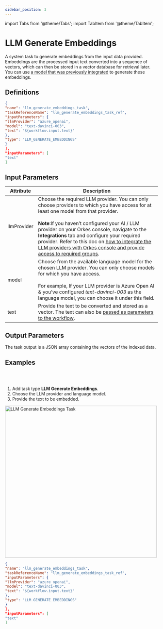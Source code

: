 ```yaml
---
sidebar_position: 3
---
```

import Tabs from '@theme/Tabs';
import TabItem from '@theme/TabItem';

# LLM Generate Embeddings

A system task to generate embeddings from the input data provided. Embeddings are the processed input text converted into a sequence of vectors, which can then be stored in a vector database for retrieval later. You can use [a model that was previously integrated](http://localhost:3000/content/category/integrations/ai-llm) to generate these embeddings.

## Definitions

```json
{
"name": "llm_generate_embeddings_task",
"taskReferenceName": "llm_generate_embeddings_task_ref",
"inputParameters": {
"llmProvider": "azure_openai",
"model": "text-davinci-003",
"text": "${workflow.input.text}"
},
"type": "LLM_GENERATE_EMBEDDINGS"
}
],
"inputParameters": [
"text"
]
```

## Input Parameters

| Attribute | Description |
| --------- | ----------- |
| llmProvider | Choose the required LLM provider. You can only choose providers to which you have access for at least one model from that provider.<br/><br/>**Note**:If you haven’t configured your AI / LLM provider on your Orkes console, navigate to the **Integrations** tab and configure your required provider. Refer to this doc on [how to integrate the LLM providers with Orkes console and provide access to required groups](/content/category/integrations/ai-llm).| 
| model | Choose from the available language model for the chosen LLM provider. You can only choose models for which you have access.<br/><br/>For example, If your LLM provider is Azure Open AI & you’ve configured *text-davinci-003* as the language model, you can choose it under this field. |
| text | Provide the text to be converted and stored as a vector. The text can also be [passed as parameters to the workflow](https://orkes.io/content/developer-guides/passing-inputs-to-task-in-conductor).|

## Output Parameters

The task output is a JSON array containing the vectors of the indexed data.

## Examples

<Tabs>
<TabItem value="UI" label="UI" className="paddedContent">

<div className="row">
<div className="col col--4">

<br/>
<br/>

1. Add task type **LLM Generate Embeddings**.
2. Choose the LLM provider and language model.
3. Provide the text to be embedded.

</div>
<div className="col">
<div className="embed-loom-video">

<p><img src="/content/img/llm-generate-embeddings-ui-method.png" alt="LLM Generate Embeddings Task" width="500" height="auto"/></p>

</div>
</div>
</div>



</TabItem>
 <TabItem value="JSON" label="JSON Example">

```json
{
"name": "llm_generate_embeddings_task",
"taskReferenceName": "llm_generate_embeddings_task_ref",
"inputParameters": {
"llmProvider": "azure_openai",
"model": "text-davinci-003",
"text": "${workflow.input.text}"
},
"type": "LLM_GENERATE_EMBEDDINGS"
}
],
"inputParameters": [
"text"
]
```
</TabItem>
</Tabs>